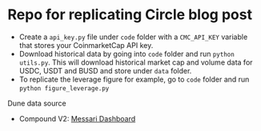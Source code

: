 # Repo for replicating Circle blog post

- Create a `api_key.py` file under `code` folder with a `CMC_API_KEY` variable that stores your CoinmarketCap API key.
- Download historical data by going into `code` folder and run `python utils.py`. This will download historical market cap and volume data for USDC, USDT and BUSD and store under `data` folder.
- To replicate the leverage figure for example, go to `code` folder and run `python figure_leverage.py`

Dune data source

- Compound V2: [Messari Dashboard](<https://dune.com/messari/Messari%3A-Compound-Micro-Financial-Statements-(per-Token)>)
